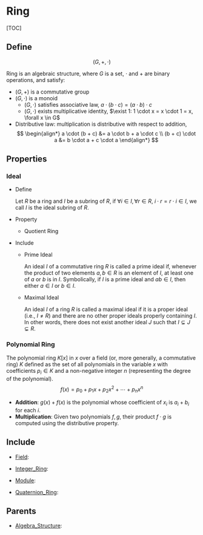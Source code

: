 # Ring

[TOC]

## Define

$$
(G, +, \cdot)
$$

Ring is an algebraic structure, where $G$ is a set, $\cdot$ and $+$ are binary operations, and satisfy:  

- $(G, +)$ is a commutative group
- $(G, \cdot)$ is a monoid
  - $(G, \cdot)$ satisfies associative law, $a \cdot (b \cdot c) = (a \cdot b) \cdot c$
  - $(G, \cdot)$ exists multiplicative identity, $\exist 1: 1 \cdot x = x \cdot 1 = x, \forall x \in G$
- Distributive law: multiplication is distributive with respect to addition,
  $$
  \begin{align*}
    a \cdot (b + c) &= a \cdot b + a \cdot c  \\
    (b + c) \cdot a &= b \cdot a + c \cdot a
  \end{align*}
  $$

## Properties

### Ideal

- Define

  Let $R$ be a ring and $I$ be a subring of $R$, if $\forall i \in I, \forall r \in R$, $i\cdot r = r \cdot i \in I$,  we call $I$ is the ideal subring of $R$.

- Property
  - Quotient Ring

- Include

  - Prime Ideal

    An ideal $I$ of a commutative ring $R$ is called a prime ideal if, whenever the product of two elements $a, b \in R$ is an element of $I$, at least one of $a$ or $b$ is in $I$. Symbolically, if $I$ is a prime ideal and $ab \in I$, then either $a \in I$ or $b \in I$.

  - Maximal Ideal

    An ideal $I$ of a ring $R$ is called a maximal ideal if it is a proper ideal (i.e., $I \neq R$) and there are no other proper ideals properly containing $I$. In other words, there does not exist another ideal $J$ such that $I \subsetneq J \subsetneq R$.

### Polynomial Ring

The polynomial ring $K[x]$ in $x$ over a field (or, more generally, a commutative ring) $K$ defined as the set of all polynomials in the variable $x$ with coefficients $p_i \in K$ and a non-negative integer $n$ (representing the degree of the polynomial). 
$$
f(x) = p_{0}+p_{1}x+p_{2}x^{2}+\cdots +p_{n}x^{n}
$$

- **Addition**: $g(x) + f(x)$ is the polynomial whose coefficient of $x_i$ is $a_i + b_i$ for each $i$.
- **Multiplication**: Given two polynomials $f, g$, their product $f \cdot g$ is computed using the distributive property.

## Include

- [Field](./Field.md): 

- [Integer_Ring](./Integer_Ring.md): 

- [Module](./Module.md): 

- [Quaternion_Ring](./Quaternion_Ring.md): 

## Parents

- [Algebra_Structure](./Algebra_Structure.md): 

